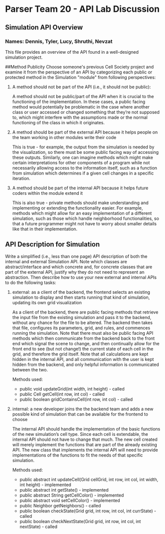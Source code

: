 # Parser Team 20 - API Lab Discussion
## Simulation API Overview
### Names: Dennis, Tyler, Lucy, Shruthi, Nevzat

This file provides an overview of the API found in a well-designed simulation project.

##Method Publicity
Choose someone's previous Cell Society project and examine it from the perspective of an API by categorizing each public or protected method in the Simulation "module" from following perspectives:

1. A method should not be part of the API (i.e., it should not be public):

    A method should not be public/part of the API when it is crucial to the functioning of the implementation. 
In these cases, a public facing method would potentially be problematic in the case where another class or user accessed or changed something that they’re not supposed to, which might interfere with the assumptions made or the normal functioning of the class in which it originates.

2. A method should be part of the external API because it helps people on the team working in other modules write their code

    This is true - for example, the output from the simulation is needed by the visualization, so there must be some public facing way of accessing these outputs. Similarly, one can imagine methods which might make certain interpretations for other components of a program while not necessarily allowing access to the information itself, such as a function from simulation which determines if a given cell changes in a specific iteration.

3. A method should be part of the internal API because it helps future coders within the module extend it

    This is also true - private methods should make understanding and implementing or extending the functionality easier. For example, methods which might allow for an easy implementation of a different simulation, such as those which handle neighborhood functionalities, so that a future programmer might not have to worry about smaller details like that in their implementation.

## API Description for Simulation
Write a simplified (i.e., less than one page) API description of both the internal and external Simulation API. Note which classes are abstract/interface and which concrete and, for concrete classes that are part of the external API, justify why they do not need to represent an abstraction.
Then describe how to use your new external and internal APIs to do the following tasks:

1. external: as a client of the backend, the frontend selects an existing simulation to display and then starts running that kind of simulation, updating its own grid visualization

    As a client of the backend, there are public facing methods that retrieve the input file from the existing simulation and pass it to the backend, without any chance for the file to be altered. The backend then takes that file, configures its parameters, grid, and rules, and commences running the simulation. Note that there must also be public facing API methods which then communicate from the backend back to the front end which signal the scene to change, and then continually allow for the front end to see (but not change!) the current state of each cell in the grid, and therefore the grid itself. Note that all calculations are kept hidden in the internal API, and all communication with the user is kept hidden from the backend, and only helpful information is communicated between the two.

    Methods used: 
    - public void updateGrid(int width, int height) - called
    - public Cell getCell(int row, int col) - called
    - public boolean gridContainsCell(int row, int col) - called

2. internal: a new developer joins the the backend team and adds a new possible kind of simulation that can be available for the frontend to choose

    The internal API should handle the implementation of the basic functions of the new simulation’s cell type. Since each cell is extendable, the internal API should not have to change that much. The new cell created will merely implement the functions that are part of the already existing API. The new class that implements the internal API will need to provide implementations of the functions to fit the needs of that specific simulation. 

    Methods used: 
    - public abstract int updateCell(Grid cellGrid, int row, int col, int width, int height) - implemented 
    - public abstract int getState() - implemented 
    - public abstract String getCellColor() - implemented 
    - public abstract void setCellColor() - implemented 
    - public Neighbor getNeighbors() - called
    - public boolean checkState(Grid grid, int row, int col, int currState) - called
    - public boolean checkNextState(Grid grid, int row, int col, int nextState) - called
